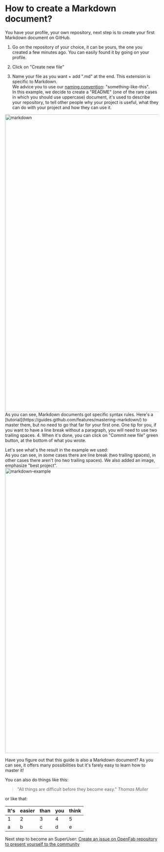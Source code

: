 # How to create a Markdown document?

You have your profile, your own repository, next step is to create your first Markdown document on GitHub.

1. Go on the repository of your choice, it can be yours, the one you created a few minutes ago. 
You can easily found it by going on your profile.
2. Click on "Create new file"

3. Name your file as you want + add ".md" at the end. This extension is specific to Markdown.   
We advice you to use our [naming convention](https://github.com/openfab-lab/openfab/blob/891cee5a70a51c7256b687a5971c4697ffca2d10/xx-src/naming-convention.md): "something-like-this".  
In this example, we decide to create a "README" (one of the rare cases in which you should use uppercase) document, it's used to describe your repository, to tell other people why your project is useful, what they can do with your project and how they can use it.  
<img width="975" alt="markdown" src="https://user-images.githubusercontent.com/7775797/28671661-d651cbc8-72dd-11e7-9c61-30ef8f651d9d.png">
As you can see, Markdown documents got specific syntax rules. 
Here's a [tutorial](https://guides.github.com/features/mastering-markdown/) to master them, but no need to go that far for your first one. One tip for you, if you want to have a line break without a paragraph, you will need to use two trailing spaces.  
4. When it's done, you can click on "Commit new file" green button, at the bottom of what you wrote.

Let's see what's the result in the example we used:  
As you can see, in some cases there are line break (two trailing spaces), in other cases there aren't (no two trailing spaces). We also added an image, emphasize "best project". 
<img width="934" alt="markdown-example" src="https://user-images.githubusercontent.com/7775797/28671752-1018f2aa-72de-11e7-8e5b-fb5b385ba074.png">

  
Have you figure out that this guide is also a Markdown document? As you can see, it offers many possibilities but it's farely easy to learn how to master it!

You can also do things like this:
> "All things are difficult before they become easy."  _Thomas Muller_

or like that:  

|   It's	|  easier 	|  than 	|  you 	|  think 	|
|---	|---	|---	|---	|---	|
|  1 	|  2	|   3	|   4	|   5	|
|   a	|   b	|   c	|   d	|   e	|

Next step to become an SuperUser: [Create an issue on OpenFab repository to present yourself to the community]()

